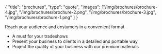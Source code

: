 {
  "title": "brochures",
  "type": "quote",
  "images": ["/img/brochures/brochure-4.jpg", "/img/brochures/brochure-2.png", "/img/brochures/brochure-3.jpg", "/img/brochures/brochure-1.png" ]
}

Reach your audience and costumers in a convenient format.

* A must for your tradeshows
* Present your business to clients in a detailed and portable way
* Project the quality of your business with our premium materials

